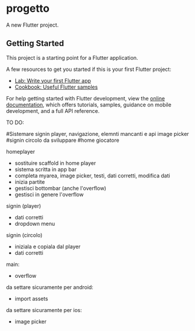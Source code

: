 # progetto

A new Flutter project.

## Getting Started

This project is a starting point for a Flutter application.

A few resources to get you started if this is your first Flutter project:

- [Lab: Write your first Flutter app](https://docs.flutter.dev/get-started/codelab)
- [Cookbook: Useful Flutter samples](https://docs.flutter.dev/cookbook)

For help getting started with Flutter development, view the
[online documentation](https://docs.flutter.dev/), which offers tutorials,
samples, guidance on mobile development, and a full API reference.



TO DO:

#Sistemare signin player, navigazione, elemnti mancanti e api image picker
#signin circolo da sviluppare
#home giocatore

homeplayer
- sostituire scaffold in home player
- sistema scritta in app bar
- completa myarea, image picker, testi, dati corretti, modifica dati
- inizia partite
- gestisci bottombar (anche l'overflow)
- gestisci in genere l'overflow

signin (player)
- dati corretti
- dropdown menu

signin (circolo)
- iniziala e copiala dal player
- dati corretti

main: 
- overflow

da settare sicuramente per android:
- import assets


da settare sicuramente per ios:
- image picker